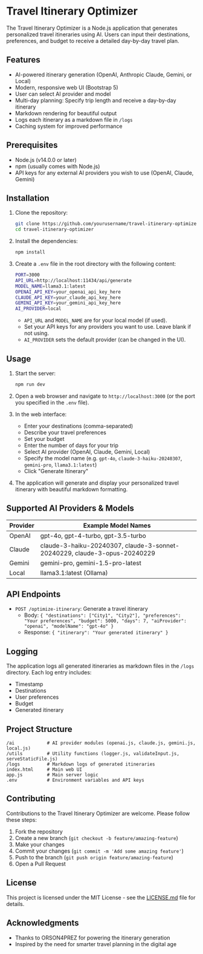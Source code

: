 # Travel Itinerary Optimizer

The Travel Itinerary Optimizer is a Node.js application that generates personalized travel itineraries using AI. Users can input their destinations, preferences, and budget to receive a detailed day-by-day travel plan.

## Features

- AI-powered itinerary generation (OpenAI, Anthropic Claude, Gemini, or Local)
- Modern, responsive web UI (Bootstrap 5)
- User can select AI provider and model
- Multi-day planning: Specify trip length and receive a day-by-day itinerary
- Markdown rendering for beautiful output
- Logs each itinerary as a markdown file in `/logs`
- Caching system for improved performance

## Prerequisites

- Node.js (v14.0.0 or later)
- npm (usually comes with Node.js)
- API keys for any external AI providers you wish to use (OpenAI, Claude, Gemini)

## Installation

1. Clone the repository:
   ```sh
   git clone https://github.com/yourusername/travel-itinerary-optimizer.git
   cd travel-itinerary-optimizer
   ```

2. Install the dependencies:
   ```sh
   npm install
   ```

3. Create a `.env` file in the root directory with the following content:
   ```sh
   PORT=3000
   API_URL=http://localhost:11434/api/generate
   MODEL_NAME=llama3.1:latest
   OPENAI_API_KEY=your_openai_api_key_here
   CLAUDE_API_KEY=your_claude_api_key_here
   GEMINI_API_KEY=your_gemini_api_key_here
   AI_PROVIDER=local
   ```
   - `API_URL` and `MODEL_NAME` are for your local model (if used).
   - Set your API keys for any providers you want to use. Leave blank if not using.
   - `AI_PROVIDER` sets the default provider (can be changed in the UI).

## Usage

1. Start the server:
   ```sh
   npm run dev
   ```

2. Open a web browser and navigate to `http://localhost:3000` (or the port you specified in the `.env` file).

3. In the web interface:
   - Enter your destinations (comma-separated)
   - Describe your travel preferences
   - Set your budget
   - Enter the number of days for your trip
   - Select AI provider (OpenAI, Claude, Gemini, Local)
   - Specify the model name (e.g. `gpt-4o`, `claude-3-haiku-20240307`, `gemini-pro`, `llama3.1:latest`)
   - Click "Generate Itinerary"

4. The application will generate and display your personalized travel itinerary with beautiful markdown formatting.

## Supported AI Providers & Models

| Provider | Example Model Names |
|----------|--------------------|
| OpenAI   | gpt-4o, gpt-4-turbo, gpt-3.5-turbo |
| Claude   | claude-3-haiku-20240307, claude-3-sonnet-20240229, claude-3-opus-20240229 |
| Gemini   | gemini-pro, gemini-1.5-pro-latest |
| Local    | llama3.1:latest (Ollama) |

## API Endpoints

- `POST /optimize-itinerary`: Generate a travel itinerary
  - Body: `{ "destinations": ["City1", "City2"], "preferences": "Your preferences", "budget": 5000, "days": 7, "aiProvider": "openai", "modelName": "gpt-4o" }`
  - Response: `{ "itinerary": "Your generated itinerary" }`

## Logging

The application logs all generated itineraries as markdown files in the `/logs` directory. Each log entry includes:

- Timestamp
- Destinations
- User preferences
- Budget
- Generated itinerary

## Project Structure

```
/ai            # AI provider modules (openai.js, claude.js, gemini.js, local.js)
/utils         # Utility functions (logger.js, validateInput.js, serveStaticFile.js)
/logs          # Markdown logs of generated itineraries
index.html     # Main web UI
app.js         # Main server logic
.env           # Environment variables and API keys
```

## Contributing

Contributions to the Travel Itinerary Optimizer are welcome. Please follow these steps:

1. Fork the repository
2. Create a new branch (`git checkout -b feature/amazing-feature`)
3. Make your changes
4. Commit your changes (`git commit -m 'Add some amazing feature'`)
5. Push to the branch (`git push origin feature/amazing-feature`)
6. Open a Pull Request

## License

This project is licensed under the MIT License - see the [LICENSE.md](LICENSE.md) file for details.

## Acknowledgments

- Thanks to ORSON4PREZ for powering the itinerary generation
- Inspired by the need for smarter travel planning in the digital age